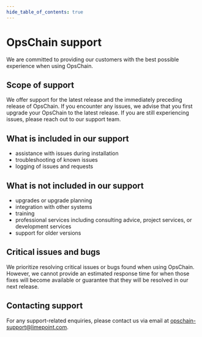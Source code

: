 ```yaml
---
hide_table_of_contents: true
---
```


# OpsChain support

We are committed to providing our customers with the best possible experience when using OpsChain.

## Scope of support

We offer support for the latest release and the immediately preceding release of OpsChain. If you encounter any issues, we advise that you first upgrade your OpsChain to the latest release. If you are still experiencing issues, please reach out to our support team.

## What is included in our support

- assistance with issues during installation
- troubleshooting of known issues
- logging of issues and requests

## What is not included in our support

- upgrades or upgrade planning
- integration with other systems
- training
- professional services including consulting advice, project services, or development services
- support for older versions

## Critical issues and bugs

We prioritize resolving critical issues or bugs found when using OpsChain. However, we cannot provide an estimated response time for when those fixes will become available or guarantee that they will be resolved in our next release.

## Contacting support

For any support-related enquiries, please contact us via email at opschain-support@limepoint.com.
